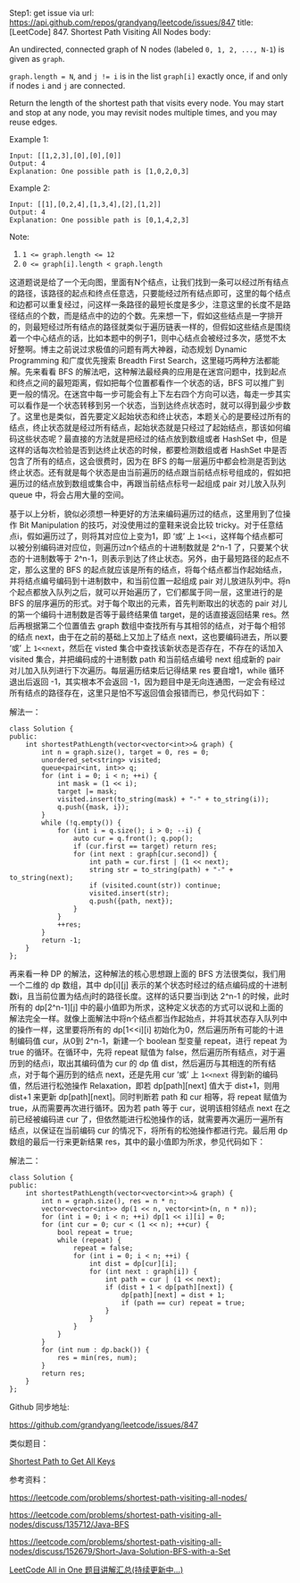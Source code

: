Step1: get issue via url: https://api.github.com/repos/grandyang/leetcode/issues/847 
 title:[LeetCode] 847. Shortest Path Visiting All Nodes 
 body:  
   
  
An undirected, connected graph of N nodes (labeled `0, 1, 2, ..., N-1`) is given as `graph`.

`graph.length = N`, and `j != i` is in the list `graph[i]` exactly once, if and only if nodes `i` and `j` are connected.

Return the length of the shortest path that visits every node. You may start and stop at any node, you may revisit nodes multiple times, and you may reuse edges.

Example 1:
    
    
    Input: [[1,2,3],[0],[0],[0]]
    Output: 4
    Explanation: One possible path is [1,0,2,0,3]

Example 2:
    
    
    Input: [[1],[0,2,4],[1,3,4],[2],[1,2]]
    Output: 4
    Explanation: One possible path is [0,1,4,2,3]

Note:

  1. `1 <= graph.length <= 12`
  2. `0 <= graph[i].length < graph.length`



  
  
这道题说是给了一个无向图，里面有N个结点，让我们找到一条可以经过所有结点的路径，该路径的起点和终点任意选，只要能经过所有结点即可，这里的每个结点和边都可以重复经过，问这样一条路径的最短长度是多少，注意这里的长度不是路径结点的个数，而是结点中的边的个数。先来想一下，假如这些结点是一字排开的，则最短经过所有结点的路径就类似于遍历链表一样的，但假如这些结点是围绕着一个中心结点的话，比如本题中的例子1，则中心结点会被经过多次，感觉不太好整啊。博主之前说过求极值的问题有两大神器，动态规划 Dynamic Programming 和广度优先搜索 Breadth First Search，这里碰巧两种方法都能解。先来看看 BFS 的解法吧，这种解法最经典的应用是在迷宫问题中，找到起点和终点之间的最短距离，假如把每个位置都看作一个状态的话，BFS 可以推广到更一般的情况。在迷宫中每一步可能会有上下左右四个方向可以选，每走一步其实可以看作是一个状态转移到另一个状态，当到达终点状态时，就可以得到最少步数了。这里也是类似，首先要定义起始状态和终止状态，本题关心的是要经过所有的结点，终止状态就是经过所有结点，起始状态就是只经过了起始结点，那该如何编码这些状态呢？最直接的方法就是把经过的结点放到数组或者 HashSet 中，但是这样的话每次检验是否到达终止状态的时候，都要检测数组或者 HashSet 中是否包含了所有的结点，这会很费时，因为在 BFS 的每一层遍历中都会检测是否到达终止状态。还有就是每个状态是由当前遍历的结点跟当前结点标号组成的，假如把遍历过的结点放到数组或集合中，再跟当前结点标号一起组成 pair 对儿放入队列 queue 中，将会占用大量的空间。

基于以上分析，貌似必须想一种更好的方法来编码遍历过的结点，这里用到了位操作 Bit Manipulation 的技巧，对没使用过的童鞋来说会比较 tricky。对于任意结点i，假如遍历过了，则将其对应位上变为1，即 ‘或’ 上 `1<<i`，这样每个结点都可以被分别编码进对应位，则遍历过n个结点的十进制数就是 2^n-1 了，只要某个状态的十进制数等于 2^n-1，则表示到达了终止状态。另外，由于最短路径的起点不定，那么这里的 BFS 的起点就应该是所有的结点，将每个结点都当作起始结点，并将结点编号编码到十进制数中，和当前位置一起组成 pair 对儿放进队列中。将n个起点都放入队列之后，就可以开始遍历了，它们都属于同一层，这里进行的是 BFS 的层序遍历的形式。对于每个取出的元素，首先判断取出的状态的 pair 对儿的第一个编码十进制数是否等于最终结果值 target，是的话直接返回结果 res。然后再根据第二个位置值去 graph 数组中查找所有与其相邻的结点，对于每个相邻的结点 next，由于在之前的基础上又加上了结点 next，这也要编码进去，所以要 ‘或’ 上 `1<<next`，然后在 visted 集合中查找该新状态是否存在，不存在的话加入 visited 集合，并把编码成的十进制数 path 和当前结点编号 next 组成新的 pair 对儿加入队列进行下次遍历。每层遍历结束后记得结果 res 要自增1，while 循环退出后返回 -1，其实根本不会返回 -1，因为题目中是无向连通图，一定会有经过所有结点的路径存在，这里只是怕不写返回值会报错而已，参见代码如下：

  
  
解法一：
    
    
    class Solution {
    public:
        int shortestPathLength(vector<vector<int>>& graph) {
            int n = graph.size(), target = 0, res = 0;
            unordered_set<string> visited;
            queue<pair<int, int>> q;
            for (int i = 0; i < n; ++i) {
                int mask = (1 << i);
                target |= mask;
                visited.insert(to_string(mask) + "-" + to_string(i));
                q.push({mask, i});
            }
            while (!q.empty()) {
                for (int i = q.size(); i > 0; --i) {
                    auto cur = q.front(); q.pop();
                    if (cur.first == target) return res;
                    for (int next : graph[cur.second]) {
                        int path = cur.first | (1 << next);
                        string str = to_string(path) + "-" + to_string(next);
                        if (visited.count(str)) continue;
                        visited.insert(str);
                        q.push({path, next});
                    }
                }
                ++res;
            }
            return -1;
        }
    };

  
  
再来看一种 DP 的解法，这种解法的核心思想跟上面的 BFS 方法很类似，我们用一个二维的 dp 数组，其中 dp[i][j] 表示的某个状态时经过的结点编码成的十进制数i，且当前位置为结点j时的路径长度。这样的话只要当i到达 2^n-1 的时候，此时所有的 dp[2^n-1][j] 中的最小值即为所求，这种定义状态的方式可以说和上面的解法完全一样。就像上面解法中将n个结点都当作起始点，并将其状态存入队列中的操作一样，这里要将所有的 dp[1<<i][i] 初始化为0，然后遍历所有可能的十进制编码值 cur，从0到 2^n-1，新建一个 boolean 型变量 repeat，进行 repeat 为 true 的循环。在循环中，先将 repeat 赋值为 false，然后遍历所有结点，对于遍历到的结点i，取出其编码值为 cur 的 dp 值 dist，然后遍历与其相连的所有结点，对于每个遍历到的结点 next，还是先用 cur ‘或’ 上 `1<<next` 得到新的编码值，然后进行松弛操作 Relaxation，即若 dp[path][next] 值大于 dist+1，则用 dist+1 来更新 dp[path][next]。同时判断若 path 和 cur 相等，将 repeat 赋值为 true，从而需要再次进行循环。因为若 path 等于 cur，说明该相邻结点 next 在之前已经被编码进 cur 了，但依然能进行松弛操作的话，就需要再次遍历一遍所有结点，以保证在当前编码 cur 的情况下，将所有的松弛操作都进行完。最后用 dp 数组的最后一行来更新结果 res，其中的最小值即为所求，参见代码如下：

  
  
解法二：
    
    
    class Solution {
    public:
        int shortestPathLength(vector<vector<int>>& graph) {
            int n = graph.size(), res = n * n;
            vector<vector<int>> dp(1 << n, vector<int>(n, n * n));
            for (int i = 0; i < n; ++i) dp[1 << i][i] = 0;
            for (int cur = 0; cur < (1 << n); ++cur) {
                bool repeat = true;
                while (repeat) {
                    repeat = false;
                    for (int i = 0; i < n; ++i) {
                        int dist = dp[cur][i];
                        for (int next : graph[i]) {
                            int path = cur | (1 << next);
                            if (dist + 1 < dp[path][next]) {
                                dp[path][next] = dist + 1;
                                if (path == cur) repeat = true;
                            }
                        }
                    }
                }
            }
            for (int num : dp.back()) {
                res = min(res, num);
            }
            return res;
        }
    };

  
  
Github 同步地址:

<https://github.com/grandyang/leetcode/issues/847>

  
  
类似题目：

[Shortest Path to Get All Keys](https://www.cnblogs.com/grandyang/p/11219780.html)

  
  
参考资料：

<https://leetcode.com/problems/shortest-path-visiting-all-nodes/>

<https://leetcode.com/problems/shortest-path-visiting-all-nodes/discuss/135712/Java-BFS>

<https://leetcode.com/problems/shortest-path-visiting-all-nodes/discuss/152679/Short-Java-Solution-BFS-with-a-Set>

  
  
[LeetCode All in One 题目讲解汇总(持续更新中...)](https://www.cnblogs.com/grandyang/p/4606334.html)
